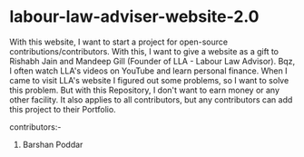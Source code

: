 # labour-law-adviser-website-2.0
With this website, I want to start a project for open-source  contributions/contributors. With this, I want to give a website as a gift to Rishabh Jain and Mandeep Gill (Founder of LLA - Labour Law Advisor). Bqz, I often watch LLA's videos on YouTube and learn personal finance. When I came to visit LLA's website I figured out some problems, so I want to solve this problem. But with this Repository, I don't want to earn money or any other facility. It also applies to all contributors, but any contributors can add this project to their Portfolio.

contributors:-
1. Barshan Poddar
